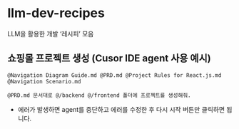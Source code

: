 # llm-dev-recipes

LLM을 활용한 개발 ‘레시피’ 모음

## 쇼핑몰 프로젝트 생성 (Cusor IDE agent 사용 예시)

```
@Navigation Diagram Guide.md @PRD.md @Project Rules for React.js.md @Navigation Scenario.md 

@PRD.md 문서대로 @/backend @/frontend 폴더에 프로젝트를 생성해줘.
```

* 에러가 발생하면 agent를 중단하고 에러를 수정한 후 다시 시작 버튼만 클릭하면 됩니다.